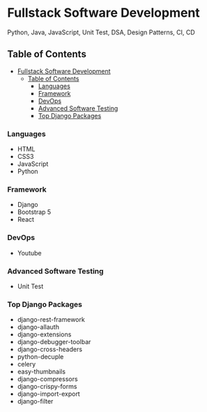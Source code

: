 # Fullstack Software Development

Python, Java, JavaScript, Unit Test, DSA, Design Patterns, CI, CD

## Table of Contents

- [Fullstack Software Development](#fullstack-software-development)
  - [Table of Contents](#table-of-contents)
    - [Languages](#languages)
    - [Framework](#framework)
    - [DevOps](#devops)
    - [Advanced Software Testing](#advanced-software-testing)
    - [Top Django Packages](#top-django-packages)

### Languages

- HTML
- CSS3
- JavaScript
- Python

### Framework

- Django
- Bootstrap 5
- React

### DevOps

- Youtube

### Advanced Software Testing

- Unit Test

### Top Django Packages

- django-rest-framework
- django-allauth
- django-extensions
- django-debugger-toolbar
- django-cross-headers
- python-decuple
- celery
- easy-thumbnails
- django-compressors
- django-crispy-forms
- django-import-export
- django-filter
